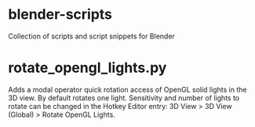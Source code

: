 # blender-scripts
Collection of scripts and script snippets for Blender




# rotate_opengl_lights.py
Adds a modal operator quick rotation access of OpenGL solid lights in the 3D view. By default rotates one light. 
Sensitivity and number of lights to rotate can be changed in the Hotkey Editor entry: 3D View > 3D View (Global) > Rotate OpenGL Lights.
